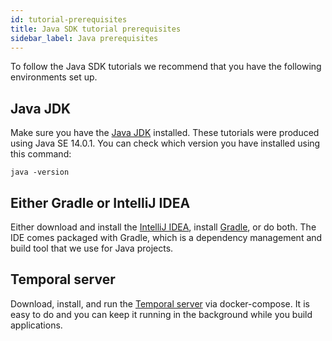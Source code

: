 ```yaml
---
id: tutorial-prerequisites
title: Java SDK tutorial prerequisites
sidebar_label: Java prerequisites
---
```


To follow the Java SDK tutorials we recommend that you have the following environments set up.

## Java JDK

Make sure you have the [Java JDK](https://www.oracle.com/ca-en/java/technologies/javase-downloads.html) installed. These tutorials were produced using Java SE 14.0.1. You can check which version you have installed using this command:

```
java -version
```

## Either Gradle or IntelliJ IDEA

Either download and install the [IntelliJ IDEA](https://www.jetbrains.com/idea/), install [Gradle](https://gradle.org/install/), or do both. The IDE comes packaged with Gradle, which is a dependency management and build tool that we use for Java projects.

## Temporal server

Download, install, and run the [Temporal server](/docs/server/quick-install) via docker-compose. It is easy to do and you can keep it running in the background while you build applications.
